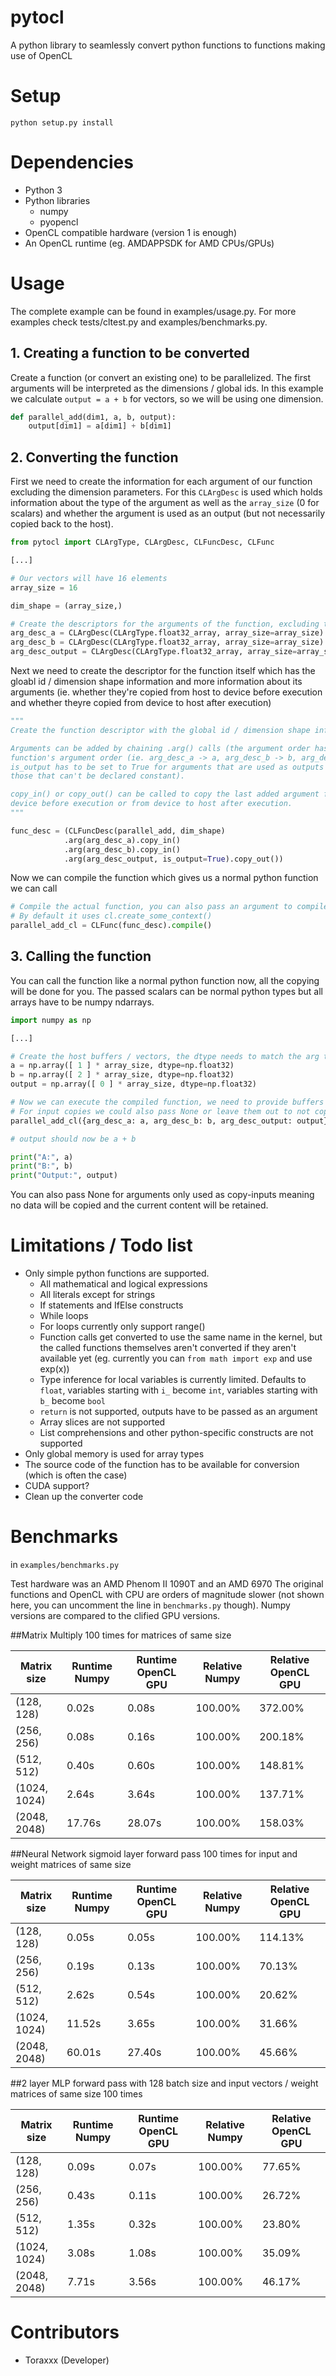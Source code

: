 # pytocl
A python library to seamlessly convert python functions to functions making use of OpenCL

# Setup
`python setup.py install`

# Dependencies
- Python 3
- Python libraries
  - numpy
  - pyopencl
- OpenCL compatible hardware (version 1 is enough)
- An OpenCL runtime (eg. AMDAPPSDK for AMD CPUs/GPUs)

# Usage
The complete example can be found in examples/usage.py. For more examples check tests/cltest.py and examples/benchmarks.py.

## 1. Creating a function to be converted
Create a function (or convert an existing one) to be parallelized. The first arguments will be interpreted as the dimensions / global ids. In this example we calculate `output = a + b` for vectors, so we will be using one dimension.

```python
def parallel_add(dim1, a, b, output):
    output[dim1] = a[dim1] + b[dim1]
```

## 2. Converting the function
First we need to create the information for each argument of our function excluding the dimension parameters. For this `CLArgDesc` is used which holds information about the type of the argument as well as the `array_size` (0 for scalars) and whether the argument is used as an output (but not necessarily copied back to the host).

```python
from pytocl import CLArgType, CLArgDesc, CLFuncDesc, CLFunc

[...]

# Our vectors will have 16 elements
array_size = 16

dim_shape = (array_size,)

# Create the descriptors for the arguments of the function, excluding the dimension
arg_desc_a = CLArgDesc(CLArgType.float32_array, array_size=array_size) # a
arg_desc_b = CLArgDesc(CLArgType.float32_array, array_size=array_size) # b
arg_desc_output = CLArgDesc(CLArgType.float32_array, array_size=array_size) # output
```

Next we need to create the descriptor for the function itself which has the gloabl id / dimension shape information and more information about its arguments (ie. whether they're copied from host to device before execution and whether theyre copied from device to host after execution)

```python
"""
Create the function descriptor with the global id / dimension shape information.

Arguments can be added by chaining .arg() calls (the argument order has to match the original
function's argument order (ie. arg_desc_a -> a, arg_desc_b -> b, arg_desc_output -> output).
is_output has to be set to True for arguments that are used as outputs in the function (ie.
those that can't be declared constant).

copy_in() or copy_out() can be called to copy the last added argument from host to 
device before execution or from device to host after execution.
"""

func_desc = (CLFuncDesc(parallel_add, dim_shape)
            .arg(arg_desc_a).copy_in()
            .arg(arg_desc_b).copy_in()
            .arg(arg_desc_output, is_output=True).copy_out())
```

Now we can compile the function which gives us a normal python function we can call

```python
# Compile the actual function, you can also pass an argument to compile with a CL context.
# By default it uses cl.create_some_context()
parallel_add_cl = CLFunc(func_desc).compile()
```

## 3. Calling the function
You can call the function like a normal python function now, all the copying will be done for you. The passed scalars can be normal python types but all arrays have to be numpy ndarrays.

```python
import numpy as np

[...]

# Create the host buffers / vectors, the dtype needs to match the arg type of the arg desc
a = np.array([ 1 ] * array_size, dtype=np.float32)
b = np.array([ 2 ] * array_size, dtype=np.float32)
output = np.array([ 0 ] * array_size, dtype=np.float32)

# Now we can execute the compiled function, we need to provide buffers for all output copies.
# For input copies we could also pass None or leave them out to not copy them
parallel_add_cl({arg_desc_a: a, arg_desc_b: b, arg_desc_output: output})

# output should now be a + b

print("A:", a)
print("B:", b)
print("Output:", output)
```

You can also pass None for arguments only used as copy-inputs meaning no data will be copied and the current content will be retained.

# Limitations / Todo list
- Only simple python functions are supported.
  - All mathematical and logical expressions
  - All literals except for strings
  - If statements and IfElse constructs
  - While loops
  - For loops currently only support range()
  - Function calls get converted to use the same name in the kernel, but the called functions themselves aren't converted if they aren't available yet (eg. currently you can `from math import exp` and use exp(x))
  - Type inference for local variables is currently limited. Defaults to `float`, variables starting with `i_` become `int`, variables starting with `b_` become `bool`
  - `return` is not supported, outputs have to be passed as an argument
  - Array slices are not supported
  - List comprehensions and other python-specific constructs are not supported
- Only global memory is used for array types
- The source code of the function has to be available for conversion (which is often the case)
- CUDA support?
- Clean up the converter code

# Benchmarks
in `examples/benchmarks.py`

Test hardware was an AMD Phenom II 1090T and an AMD 6970
The original functions and OpenCL with CPU are orders of magnitude slower (not shown here, you can uncomment the line in `benchmarks.py` though).
Numpy versions are compared to the clified GPU versions. 

##Matrix Multiply 100 times for matrices of same size

Matrix size | Runtime Numpy | Runtime OpenCL GPU | Relative Numpy | Relative OpenCL GPU
------ | ------ | ------ | ------ | ------
(128, 128) | 0.02s | 0.08s | 100.00% | 372.00%
(256, 256) | 0.08s | 0.16s | 100.00% | 200.18%
(512, 512) | 0.40s | 0.60s | 100.00% | 148.81%
(1024, 1024) | 2.64s | 3.64s | 100.00% | 137.71%
(2048, 2048) | 17.76s | 28.07s | 100.00% | 158.03%

##Neural Network sigmoid layer forward pass 100 times for input and weight matrices of same size

Matrix size | Runtime Numpy | Runtime OpenCL GPU | Relative Numpy | Relative OpenCL GPU
------ | ------ | ------ | ------ | ------
(128, 128) | 0.05s | 0.05s | 100.00% | 114.13%
(256, 256) | 0.19s | 0.13s | 100.00% | 70.13%
(512, 512) | 2.62s | 0.54s | 100.00% | 20.62%
(1024, 1024) | 11.52s | 3.65s | 100.00% | 31.66%
(2048, 2048) | 60.01s | 27.40s | 100.00% | 45.66%

##2 layer MLP forward pass with 128 batch size and input vectors / weight matrices of same size 100 times

Matrix size | Runtime Numpy | Runtime OpenCL GPU | Relative Numpy | Relative OpenCL GPU
------ | ------ | ------ | ------ | ------
(128, 128) | 0.09s | 0.07s | 100.00% | 77.65%
(256, 256) | 0.43s | 0.11s | 100.00% | 26.72%
(512, 512) | 1.35s | 0.32s | 100.00% | 23.80%
(1024, 1024) | 3.08s | 1.08s | 100.00% | 35.09%
(2048, 2048) | 7.71s | 3.56s | 100.00% | 46.17%

# Contributors
- Toraxxx (Developer)
